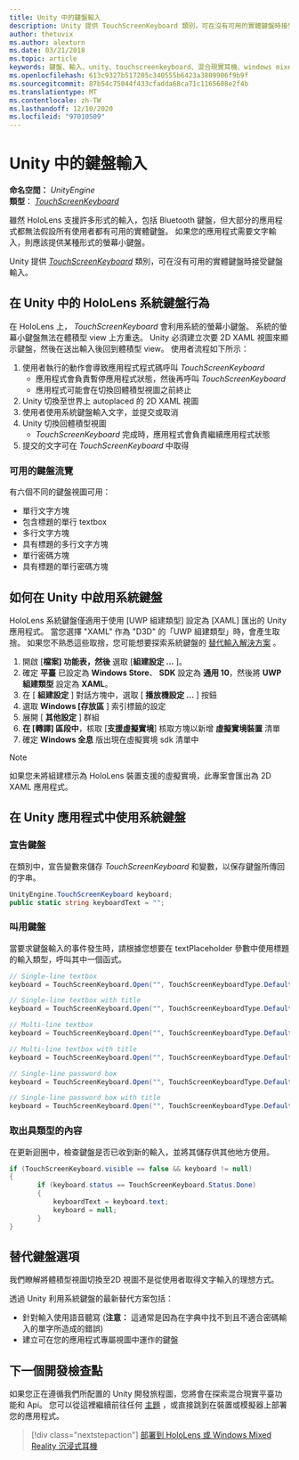 ```yaml
---
title: Unity 中的鍵盤輸入
description: Unity 提供 TouchScreenKeyboard 類別，可在沒有可用的實體鍵盤時接受鍵盤輸入。
author: thetuvix
ms.author: alexturn
ms.date: 03/21/2018
ms.topic: article
keywords: 鍵盤、輸入、unity、touchscreenkeyboard、混合現實耳機、windows mixed reality 耳機、虛擬實境耳機
ms.openlocfilehash: 613c9327b517205c340555b6423a3809906f9b9f
ms.sourcegitcommit: 87b54c75044f433cfadda68ca71c1165608e2f4b
ms.translationtype: MT
ms.contentlocale: zh-TW
ms.lasthandoff: 12/10/2020
ms.locfileid: "97010509"
---
```

# <a name="keyboard-input-in-unity"></a>Unity 中的鍵盤輸入

**命名空間：** *UnityEngine*<br>
 **類型**： *[TouchScreenKeyboard](https://docs.unity3d.com/ScriptReference/TouchScreenKeyboard.html)*

雖然 HoloLens 支援許多形式的輸入，包括 Bluetooth 鍵盤，但大部分的應用程式都無法假設所有使用者都有可用的實體鍵盤。 如果您的應用程式需要文字輸入，則應該提供某種形式的螢幕小鍵盤。

Unity 提供 *[TouchScreenKeyboard](https://docs.unity3d.com/ScriptReference/TouchScreenKeyboard.html)* 類別，可在沒有可用的實體鍵盤時接受鍵盤輸入。

## <a name="hololens-system-keyboard-behavior-in-unity"></a>在 Unity 中的 HoloLens 系統鍵盤行為

在 HoloLens 上， *TouchScreenKeyboard* 會利用系統的螢幕小鍵盤。 系統的螢幕小鍵盤無法在體積型 view 上方重迭。 Unity 必須建立次要 2D XAML 視圖來顯示鍵盤，然後在送出輸入後回到體積型 view。 使用者流程如下所示：
1. 使用者執行的動作會導致應用程式程式碼呼叫 *TouchScreenKeyboard*
    * 應用程式會負責暫停應用程式狀態，然後再呼叫 *TouchScreenKeyboard*
    * 應用程式可能會在切換回體積型視圖之前終止
2. Unity 切換至世界上 autoplaced 的 2D XAML 視圖
3. 使用者使用系統鍵盤輸入文字，並提交或取消
4. Unity 切換回體積型視圖
    * *TouchScreenKeyboard* 完成時，應用程式會負責繼續應用程式狀態
5. 提交的文字可在 *TouchScreenKeyboard* 中取得

### <a name="available-keyboard-views"></a>可用的鍵盤流覽

有六個不同的鍵盤視圖可用：
* 單行文字方塊
* 包含標題的單行 textbox
* 多行文字方塊
* 具有標題的多行文字方塊
* 單行密碼方塊
* 具有標題的單行密碼方塊

## <a name="how-to-enable-the-system-keyboard-in-unity"></a>如何在 Unity 中啟用系統鍵盤

HoloLens 系統鍵盤僅適用于使用 [UWP 組建類型] 設定為 [XAML] 匯出的 Unity 應用程式。 當您選擇 "XAML" 作為 "D3D" 的「UWP 組建類型」時，會產生取捨。 如果您不熟悉這些取捨，您可能想要探索系統鍵盤的 [替代輸入解決方案](#alternative-keyboard-options) 。
1. 開啟 [**檔案] 功能表，然後** 選取 [**組建設定 ...** ]。
2. 確定 **平臺** 已設定為 **Windows Store**、 **SDK** 設定為 **通用 10**，然後將 **UWP 組建類型** 設定為 **XAML**。
3. 在 [ **組建設定** ] 對話方塊中，選取 [ **播放機設定 ...** ] 按鈕
4. 選取 **Windows [存放區** ] 索引標籤的設定
5. 展開 [ **其他設定** ] 群組
6. **在 [轉譯] 區段中**，核取 [**支援虛擬實境**] 核取方塊以新增 **虛擬實境裝置** 清單
7. 確定 **Windows 全息** 版出現在虛擬實境 sdk 清單中

>[!NOTE]
>如果您未將組建標示為 HoloLens 裝置支援的虛擬實境，此專案會匯出為 2D XAML 應用程式。

## <a name="using-the-system-keyboard-in-your-unity-app"></a>在 Unity 應用程式中使用系統鍵盤

### <a name="declare-the-keyboard"></a>宣告鍵盤

在類別中，宣告變數來儲存 *TouchScreenKeyboard* 和變數，以保存鍵盤所傳回的字串。

```cs
UnityEngine.TouchScreenKeyboard keyboard;
public static string keyboardText = "";
```

### <a name="invoke-the-keyboard"></a>叫用鍵盤

當要求鍵盤輸入的事件發生時，請根據您想要在 textPlaceholder 參數中使用標題的輸入類型，呼叫其中一個函式。

```cs
// Single-line textbox
keyboard = TouchScreenKeyboard.Open("", TouchScreenKeyboardType.Default, false, false, false, false);

// Single-line textbox with title
keyboard = TouchScreenKeyboard.Open("", TouchScreenKeyboardType.Default, false, false, false, false, "Single-line title");

// Multi-line textbox
keyboard = TouchScreenKeyboard.Open("", TouchScreenKeyboardType.Default, false, true, false, false);

// Multi-line textbox with title
keyboard = TouchScreenKeyboard.Open("", TouchScreenKeyboardType.Default, false, true, false, false, "Multi-line Title");

// Single-line password box
keyboard = TouchScreenKeyboard.Open("", TouchScreenKeyboardType.Default, false, false, true, false);

// Single-line password box with title
keyboard = TouchScreenKeyboard.Open("", TouchScreenKeyboardType.Default, false, false, true, false, "Secure Single-line Title");
```

### <a name="retrieve-typed-contents"></a>取出具類型的內容

在更新迴圈中，檢查鍵盤是否已收到新的輸入，並將其儲存供其他地方使用。

```cs
if (TouchScreenKeyboard.visible == false && keyboard != null)
{
       if (keyboard.status == TouchScreenKeyboard.Status.Done)
       {
           keyboardText = keyboard.text;
           keyboard = null;
       }
}
```

## <a name="alternative-keyboard-options"></a>替代鍵盤選項

我們瞭解將體積型視圖切換至2D 視圖不是從使用者取得文字輸入的理想方式。

透過 Unity 利用系統鍵盤的最新替代方案包括：
* 針對輸入使用語音聽寫 (<b>注意：</b> 這通常是因為在字典中找不到且不適合密碼輸入的單字所造成的錯誤) 
* 建立可在您的應用程式專屬視圖中運作的鍵盤

## <a name="next-development-checkpoint"></a>下一個開發檢查點

如果您正在遵循我們所配置的 Unity 開發旅程圖，您將會在探索混合現實平臺功能和 Api。 您可以從這裡繼續前往任何 [主題](unity-development-overview.md#3-platform-capabilities-and-apis) ，或直接跳到在裝置或模擬器上部署您的應用程式。

> [!div class="nextstepaction"]
> [部署到 HoloLens 或 Windows Mixed Reality 沉浸式耳機](../platform-capabilities-and-apis/using-visual-studio.md)
